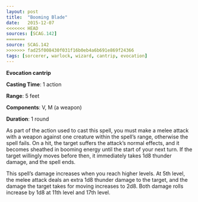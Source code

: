 ```yaml
---
layout: post
title:  "Booming Blade"
date:   2015-12-07
<<<<<<< HEAD
sources: [SCAG.142]
=======
source: SCAG.142
>>>>>>> fad25f008430f031f16b0eb4a6b691e869f24366
tags: [sorcerer, warlock, wizard, cantrip, evocation]
---
```


**Evocation cantrip**

**Casting Time**: 1 action

**Range**: 5 feet

**Components**: V, M (a weapon)

**Duration**: 1 round

As part of the action used to cast this spell, you must make a melee attack with a weapon against one creature within the spell’s range, otherwise the spell fails. On a hit, the target suffers the attack’s normal effects, and it becomes sheathed in booming energy until the start of your next turn. If the target willingly moves before then, it immediately takes 1d8 thunder damage, and the spell ends.

This spell’s damage increases when you reach higher levels. At 5th level, the melee attack deals an extra 1d8 thunder damage to the target, and the damage the target takes for moving increases to 2d8. Both damage rolls increase by 1d8 at 11th level and 17th level.
